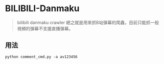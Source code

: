 # BILIBILI-Danmaku
> bilibili danmaku crawler
> 總之就是用來抓B站彈幕的爬蟲，目前只能抓一般視頻的彈幕不支援直播彈幕。
## 用法
    python comment_cmd.py -a av123456
